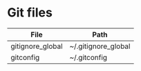 # Git files

| File | Path |
| ------ | ------ |
| gitignore_global | ~/.gitignore_global |
| gitconfig | ~/.gitconfig |
